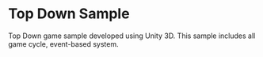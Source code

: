 # Top Down Sample
Top Down game sample developed using Unity 3D. This sample includes all game cycle, event-based system.

